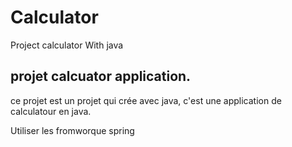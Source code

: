 # Calculator
Project calculator With java
## projet calcuator application.

ce projet est un projet qui crée avec java, c'est une application de calculatour en java.

Utiliser les fromworque spring 
